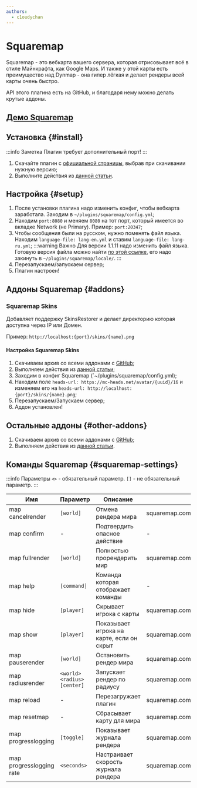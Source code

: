 ```yaml
---
authors: 
  - c1oudychan
---
```


# Squaremap

Squaremap - это вебкарта вашего сервера, которая отрисовывает всё в стиле Майнкрафта, как Google Maps.
И также у этой карты есть преимущество над Dynmap - она гипер лёгкая и делает рендеры всей карты очень быстро.

API этого плагина есть на GitHub, и благодаря нему можно делать крутые аддоны.

## [Демо Squaremap](https://squaremap-demo.jpenilla.xyz/)

## Установка {#install}

:::info Заметка
Плагин требует дополнительный порт!
:::

1. Скачайте плагин с [официальной страницы](https://modrinth.com/plugin/squaremap), выбрав при скачивании нужную версию;
2. Выполните действия из [данной статьи](/minecraft/installplugins).

## Настройка {#setup}

1. После установки плагина надо изменить конфиг, чтобы вебкарта заработала. Заходим в `~/plugins/squaremap/config.yml`;
2. Находим `port:8080` и меняем `8080` на тот порт, который имеется во вкладке Network (не Primary). Пример: `port:20347`;
3. Чтобы сообщения были на русском, нужно поменять файл языка. Находим `language-file: lang-en.yml` и ставим `language-file: lang-ru.yml`;
   :::warning Важно
   Для версии 1.1.11 надо изменить файл языка.
   Готовую версия файла можно найти [по этой ссылке](https://minhaskamal.github.io/DownGit/#/home?url=https://github.com/jpenilla/squaremap/blob/master/common/src/main/resources/locale/lang-ru.yml), его надо закинуть в `~/plugins/squaremap/locale/`.
   :::
4. Перезапускаем/запускаем сервер;
5. Плагин настроен!

## Аддоны Squaremap {#addons}

### Squaremap Skins

Добавляет поддержку SkinsRestorer и делает директорию которая доступна через IP или Домен.

Пример: `http://localhost:{port}/skins/{name}.png`

#### Настройка Squaremap Skins

1. Скачиваем архив со всеми аддонами с [GitHub](https://nightly.link/jpenilla/squaremap-addons/workflows/build/master/artifacts.zip);
2. Выполняем действия из [данной статьи](/minecraft/installplugins);
3. Заходим в конфиг Squaremap (`~/plugins/squaremap/config.yml);
4. Находим поле `heads-url: https://mc-heads.net/avatar/{uuid}/16` и изменяем его на `heads-url: http://localhost:{port}/skins/{name}.png`;
5. Перезапускаем/Запускаем сервер;
6. Аддон установлен!

## Остальные аддоны {#other-addons}

1. Скачиваем архив со всеми аддонами с [GitHub](https://nightly.link/jpenilla/squaremap-addons/workflows/build/master/artifacts.zip);
2. Выполняем действия из [данной статьи](/minecraft/installplugins).

## Команды Squaremap {#squaremap-settings}

:::info Параметры
`<>` - обязательный параметр.
`[]` - не обязательный параметр.
:::

| Имя | Параметр | Описание | Право |
| --- | -------- | -------- | ----- |
| map cancelrender | `[world]` | Отмена рендера мира | squaremap.command.cancelrender |
| map confirm | - | Подтвердить опасное действие  | - |
| map fullrender | `[world]` | Полностью прорендерить мир | squaremap.command.fullrender |
| map help | `[command]` | Команда которая отображает команды | - |
| map hide | `[player]` | Скрывает игрока с карты | squaremap.command.hide |
| map show | `[player]` | Показывает игрока на карте, если он скрыт | squaremap.command.show |
| map pauserender | `[world]` | Остановить рендер мира | squaremap.command.pauserender |
| map radiusrender | `<world> <radius> [center]` | Запускает рендер по радиусу | squaremap.command.radiusrender |
| map reload | - | Перезагружает плагин | squaremap.command.reload |
| map resetmap | - | Сбрасывает карту для мира | squaremap.command.resetmap |
| map progresslogging | `[toggle]` | Показывает журнала рендера | squaremap.command.progresslogging |
| map progresslogging rate | `<seconds>` | Настраивает скорость журнала рендера | squaremap.command.progresslogging |
